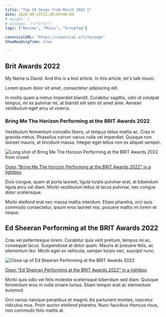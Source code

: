 ```yaml
---
title: "Top 10 Songs from March 2022 🎹"
date: 2020-09-15T11:30:03+00:00
# weight: 1
# aliases: ["/first"]
tags: ["Review", "Music", "GroupTag"]

canonicalURL: "https://canonical.url/to/page"
ShowReadingTime: true

---
```


## Brit Awards 2022

My Name is David. And this is a test article. In this article, let's talk music. 

Lorem ipsum dolor sit amet, consectetur adipiscing elit. 

In mollis quam a metus imperdiet blandit. Curabitur sagittis, odio id volutpat tempus, mi ex pulvinar mi, at blandit elit sem sit amet ante. Aenean vestibulum eget arcu ut viverra. 

### Bring Me The Horizon Performing at the BRIT Awards 2022

Vestibulum fermentum convallis libero, ut tempus tellus mattis ac. Cras in gravida metus. Phasellus rutrum varius nulla vel imperdiet. Quisque non laoreet mauris, at tincidunt massa. Integer eget tellus non ex aliquet semper.

![Long shot of Bring Me The Horizon Performing at the BRIT Awards 2022 from crowd](../britOne.jpg)

[Open "Bring Me The Horizon Performing at the BRIT Awards 2022" in a lightbox](../britOne.jpg)

Duis congue, quam at porta laoreet, ligula turpis pulvinar erat, at bibendum ligula arcu vel diam. Morbi vestibulum tellus id lacus pulvinar, nec congue dolor scelerisque. 

Morbi eleifend erat nec massa mattis interdum. Etiam pharetra, orci quis commodo consectetur, ipsum eros laoreet nisi, posuere mattis mi lorem et neque. 

## Ed Sheeran Performing at the BRIT Awards 2022

Cras vel pellentesque lorem. Curabitur quis velit pretium, tempus mi ac, consequat lacus. Suspendisse at dolor quam. Mauris at posuere felis, ac elementum leo. Morbi eget ex vehicula, semper turpis nec, suscipit nunc. 

![Close up of Ed Sheeran Performing at the BRIT Awards 2022](../britTwo.jpg)

[Open "Ed Sheeran Performing at the BRIT Awards 2022" in a lightbox](../britTwo.jpg)

Morbi quis odio vel felis molestie scelerisque bibendum sed diam. Quisque fermentum eros in nulla ornare luctus. Etiam tempor erat ac elementum euismod. 

Orci varius natoque penatibus et magnis dis parturient montes, nascetur ridiculus mus. Proin auctor eleifend pharetra. Nunc faucibus rhoncus risus, non commodo felis mattis at.

